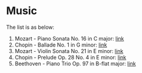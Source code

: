 # Music

The list is as below:
1. Mozart - Piano Sonata No. 16 in C major: [link](https://en.wikipedia.org/wiki/Piano_Sonata_No._16_(Mozart))
2. Chopin - Ballade No. 1 in G minor: [link](https://en.wikipedia.org/wiki/Ballades_(Chopin)#Ballade_No._1)
3. Mozart - Violin Sonata No. 21 in E minor: [link](https://en.wikipedia.org/wiki/Violin_Sonata_No._21_(Mozart))
4. Chopin - Prelude Op. 28 No. 4 in E minor: [link](https://en.wikipedia.org/wiki/Prelude,_Op._28,_No._4_(Chopin))
5. Beethoven - Piano Trio Op. 97 in B-flat major: [link](https://en.wikipedia.org/wiki/Piano_Trio,_Op._97_(Beethoven))
